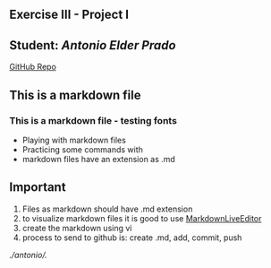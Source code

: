 **Exercise III - Project I**
---------------------------
Student: *Antonio Elder Prado*
----------------------------------
[GitHub Repo](https://github.com/antoniotuninprado/DataScienceCourse.git)
## This is a markdown file
### This is a markdown file - testing fonts
 * Playing with markdown files
  * Practicing some commands with 
   * markdown files have an extension as .md

   ## Important
   1. Files as markdown should have .md extension
   2. to visualize markdown files it is good to use [MarkdownLiveEditor](http://jrmoran.com/playground/markdown-live-editor)
   3. create the markdown using vi
   4. process to send to github is: create .md, add, commit, push



   *./antonio/.*

